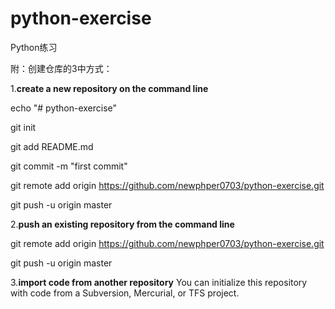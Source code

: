 # python-exercise
Python练习

附：创建仓库的3中方式：

1.**create a new repository on the command line**

echo "# python-exercise"

git init

git add README.md

git commit -m "first commit"

git remote add origin https://github.com/newphper0703/python-exercise.git

git push -u origin master

2.**push an existing repository from the command line**

 git remote add origin https://github.com/newphper0703/python-exercise.git

git push -u origin master

3.**import code from another repository**
You can initialize this repository with code from a Subversion, Mercurial, or TFS project.
